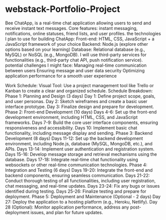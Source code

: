 # webstack-Portfolio-Project 
Bee ChatApp,  is a real-time chat application allowing users to send and receive instant text messages.
Core features: instant messaging, notifications, online statuses, friend lists, and user profiles.
the technologies  I plan to use for building ChatApp:
Front-end: HTML, CSS, JavaScript + a JavaScript framework of your choice
Backend: Node.js (explore other options based on your learning)
Database: Relational database (e.g., MySQL) or NoSQL (e.g., MongoDB).
I will use third-party services for functionalities (e.g., third-party chat API, push notification service).
potential challenges I might face:
Managing real-time communication between users
Ensuring message and user data security
Optimizing application performance for a smooth user experience
 
 Work Schedule:
Visual Tool: Use a project management tool like Trello or Kanban to create a clear and organized schedule.
Schedule Breakdown:
Phase 1: Planning and Design (3 days)
Day 1: Define project scope, goals, and user personas.
Day 2: Sketch wireframes and create a basic user interface prototype.
Day 3: Finalize design and prepare for development.
Phase 2: Front-end Development (10 days)
Days 4-6: Set up the front-end development environment, including HTML, CSS, and JavaScript frameworks.
Days 7-9: Build the core user interface components, ensuring responsiveness and accessibility.
Days 10: Implement basic chat functionality, including message display and sending.
Phase 3: Backend Development (8 days)
Days 11-12: Set up the backend development environment, including Node.js, database (MySQL, MongoDB, etc.), and APIs.
Days 13-14: Implement user authentication and registration system.
Days 15-16: Develop message storage and retrieval mechanisms using the database.
Days 17-18: Integrate real-time chat functionality using websockets or other real-time communication technologies.
Phase 4: Integration and Testing (6 days)
Days 19-20: Integrate the front-end and backend components, ensuring seamless communication.
Days 21-22: Conduct thorough testing of all functionalities, including user registration, chat messaging, and real-time updates.
Days 23-24: Fix any bugs or issues identified during testing.
Days 25-26: Finalize testing and prepare for deployment.
Phase 5: Deployment and Maintenance (Optional - 2 days)
Day 27: Deploy the application to a hosting platform (e.g., Heroku, Netlify).
Day 28 (Optional): Monitor application performance, address any post-deployment issues, and plan for future updates.


